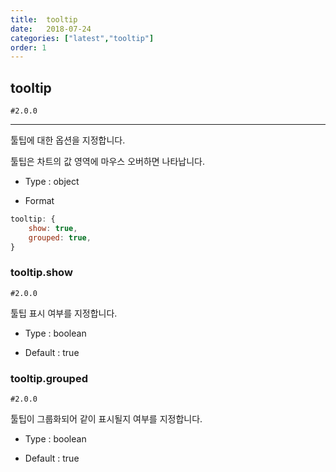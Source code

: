 ```yaml
---
title:  tooltip
date:   2018-07-24
categories: ["latest","tooltip"]
order: 1
---
```


## tooltip

`#2.0.0`

---

툴팁에 대한 옵션을 지정합니다.

툴팁은 차트의 값 영역에 마우스 오버하면 나타납니다.

* Type : object

* Format
```javascript
tooltip: {
    show: true,
    grouped: true,
}
```

### tooltip.show

`#2.0.0`

툴팁 표시 여부를 지정합니다.

* Type : boolean

* Default : true


### tooltip.grouped

`#2.0.0`

툴팁이 그룹화되어 같이 표시될지 여부를 지정합니다.

* Type : boolean

* Default : true
